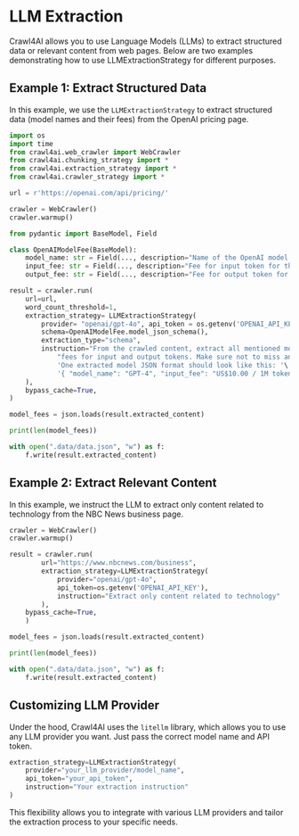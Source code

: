 # LLM Extraction

Crawl4AI allows you to use Language Models (LLMs) to extract structured data or relevant content from web pages. Below are two examples demonstrating how to use LLMExtractionStrategy for different purposes.

## Example 1: Extract Structured Data

In this example, we use the `LLMExtractionStrategy` to extract structured data (model names and their fees) from the OpenAI pricing page.

```python
import os
import time
from crawl4ai.web_crawler import WebCrawler
from crawl4ai.chunking_strategy import *
from crawl4ai.extraction_strategy import *
from crawl4ai.crawler_strategy import *

url = r'https://openai.com/api/pricing/'

crawler = WebCrawler()
crawler.warmup()

from pydantic import BaseModel, Field

class OpenAIModelFee(BaseModel):
    model_name: str = Field(..., description="Name of the OpenAI model.")
    input_fee: str = Field(..., description="Fee for input token for the OpenAI model.")
    output_fee: str = Field(..., description="Fee for output token for the OpenAI model.")

result = crawler.run(
    url=url,
    word_count_threshold=1,
    extraction_strategy= LLMExtractionStrategy(
        provider= "openai/gpt-4o", api_token = os.getenv('OPENAI_API_KEY'), 
        schema=OpenAIModelFee.model_json_schema(),
        extraction_type="schema",
        instruction="From the crawled content, extract all mentioned model names along with their "\
            "fees for input and output tokens. Make sure not to miss anything in the entire content. "\
            'One extracted model JSON format should look like this: '\
            '{ "model_name": "GPT-4", "input_fee": "US$10.00 / 1M tokens", "output_fee": "US$30.00 / 1M tokens" }'
    ),
    bypass_cache=True,
)

model_fees = json.loads(result.extracted_content)

print(len(model_fees))

with open(".data/data.json", "w") as f:
    f.write(result.extracted_content)
```

## Example 2: Extract Relevant Content

In this example, we instruct the LLM to extract only content related to technology from the NBC News business page.

```python
crawler = WebCrawler()
crawler.warmup()

result = crawler.run(
        url="https://www.nbcnews.com/business",
        extraction_strategy=LLMExtractionStrategy(
            provider="openai/gpt-4o",
            api_token=os.getenv('OPENAI_API_KEY'),
            instruction="Extract only content related to technology"
        ),
    bypass_cache=True,
    )

model_fees = json.loads(result.extracted_content)

print(len(model_fees))

with open(".data/data.json", "w") as f:
    f.write(result.extracted_content)
```

## Customizing LLM Provider

Under the hood, Crawl4AI uses the `litellm` library, which allows you to use any LLM provider you want. Just pass the correct model name and API token.

```python
extraction_strategy=LLMExtractionStrategy(
    provider="your_llm_provider/model_name",
    api_token="your_api_token",
    instruction="Your extraction instruction"
)
```

This flexibility allows you to integrate with various LLM providers and tailor the extraction process to your specific needs.
